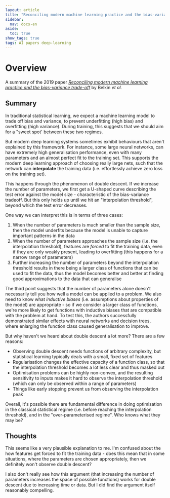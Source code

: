 ```yaml
---
layout: article
title: "Reconciling modern machine learning practice and the bias-variance trade-off (Belkin, 2019)"
sidebar:
  nav: docs-en
aside:
  toc: true
show_tags: true
tags: AI papers deep-learning
---
```


# Overview
A summary of the 2019 paper *[Reconciling modern machine learning practice and the bias-variance trade-off](https://arxiv.org/pdf/1812.11118.pdf)* by Belkin *et al.*

## Summary
In traditional statistical learning, we expect a machine learning model to trade off bias and variance, to prevent underfitting (high bias) and overfitting (high variance). During training, this suggests that we should aim for a "sweet spot' between these two regimes. 

But modern deep learning systems sometimes exhibit behaviours that aren't explained by this framework. For instance, some large neural networks, can have extremely high generalisation performance, even with many parameters and an almost perfect fit to the training set. This supports the modern deep learning approach of choosing really large nets, such that the network can **interpolate** the training data (i.e. effortlessly achieve zero loss on the training set). 

This happens through the phenomenon of double descent. If we increase the number of parameters, we first get a U-shaped curve describing the test error against the model size - characteristic of the bias-variance tradeoff. But this only holds up until we hit an "interpolation threshold", beyond which the test error decreases. 

One way we can interpret this is in terms of three cases: 
1. When the number of parameters is much smaller than the sample size, then the model underfits because the model is unable to capture important patterns in the data
2. When the number of parameters approaches the sample size (i.e. the interpolation threshold), features are *forced* to fit the training data, even if they are only weakly present, leading to overfitting (this happens for a narrow range of parameters)
3. Further increasing the number of parameters beyond the interpolation threshold results in there being a larger class of functions that can be used to fit the data, thus the model becomes better and better at finding good approximations to the data that can generalise

The third point suggests that the number of parameters alone doesn't necessarily tell you how well a model can be applied to a problem. We also need to know what *inductive biases* (i.e. assumptions about properties of the model) are appropriate - so if we consider a larger class of functions, we're more likely to get functions with inductive biases that are compatible with the problem at hand. To test this, the authors successfully demonstrated similar effects with neural networks and decision trees, where enlarging the function class caused generalisation to improve. 

But why haven't we heard about double descent a lot more? There are a few reasons: 
* Observing double descent needs functions of arbitrary complexity, but statistical learning typically deals with a small, fixed set of features
* Regularisation changes the effective capacity of a function class, so that the interpolation threshold becomes a lot less clear and thus masked out
* Optimisation problems can be highly non-convex, and the resulting sensitivity to inputs makes it hard to observe the interpolation threshold (which can only be observed within a range of parameters)
* Things like early stopping prevent us from observing the interpolation peak

Overall, it's possible there are fundamental difference in doing optimisation in the classical statistical regime (i.e. before reaching the interpolation threshold), and in the "over-parameterised regime". Who knows what they may be?

## Thoughts
This seems like a very plausible explanation to me. I'm confused about the how features get forced to fit the training data - does this mean that in some situations, where the parameters are chosen appropriately, then we definitely won't observe double descent?

I also don't really see how this argument (that increasing the number of parameters increases the space of possible functions) works for double descent due to increasing time or data. But I did find the argument itself reasonably compelling.  